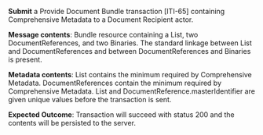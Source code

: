 **Submit** a Provide Document Bundle transaction [ITI-65] containing Comprehensive Metadata to a Document Recipient
actor.

**Message contents**: Bundle resource containing a List, two DocumentReferences, and two Binaries. 
The standard
linkage between List and DocumentReferences and between DocumentReferences and Binaries is present.

**Metadata contents**: List contains the minimum required by Comprehensive Metadata.  DocumentReferences
contain the minimum required by Comprehensive Metadata.
List and
DocumentReference.masterIdentifier are given unique values before the transaction is sent.

**Expected Outcome**: Transaction will succeed with status 200 and the contents will be persisted to the server.
